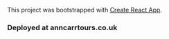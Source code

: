 This project was bootstrapped with [Create React App](https://github.com/facebook/create-react-app).

### Deployed at anncarrtours.co.uk

